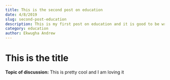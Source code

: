 ```yaml
---
title: This is the second post on education
date: 4/8/2019
slug: second-post-education
description: This is my first post on education and it is good to be writing it
category: education
author: Ekwugha Andrew
---
```


# This is the title

**Topic of discussion:** This is pretty cool and I am loving it

